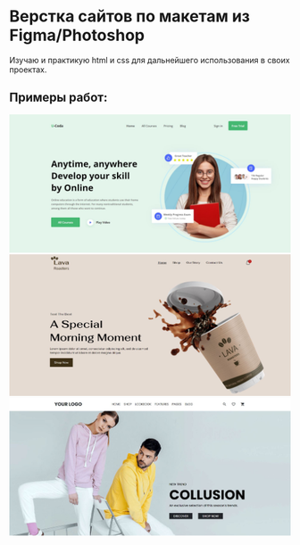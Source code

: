 # Верстка сайтов по макетам из Figma/Photoshop
Изучаю и практикую html и css для дальнейшего использования в своих проектах.

## Примеры работ:
![пример 1](github_images/banner-1.JPG)
![пример 2](github_images/banner-2.JPG)
![пример 3](github_images/banner-3.JPG)
